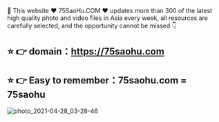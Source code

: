 🔞 This website ♥  75SaoHu.COM  ♥ updates more than 300 of the latest high quality photo and video files in Asia every week,
all resources are carefully selected, and the opportunity cannot be missed 👇
## ⭐️ 👉 domain：https://75saohu.com
## ⭐️ 👉 Easy to remember：75saohu.com = 75saohu

![photo_2021-04-28_03-28-46](https://user-images.githubusercontent.com/83739619/118344222-71675b00-b542-11eb-967f-0ac318127624.jpg)
